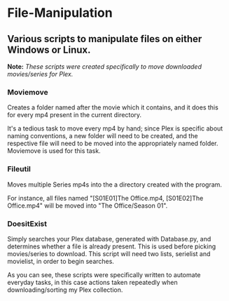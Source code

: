 # File-Manipulation

## Various scripts to manipulate files on either Windows or Linux.

**Note:** *These scripts were created specifically to move downloaded movies/series for Plex.*

### Moviemove

Creates a folder named after the movie which it contains, and it does this for every mp4 present in the current directory.

It's a tedious task to move every mp4 by hand; since Plex is specific about naming conventions, a new folder will need to be created, 
and the respective file will need to be moved into the appropriately named folder. Moviemove is used for this task.

### Fileutil

Moves multiple Series mp4s into the a directory created with the program. 

For instance, all files named "[S01E01]The Office.mp4, [S01E02]The Office.mp4" will be moved into "The Office/Season 01". 

### DoesitExist

Simply searches your Plex database, generated with Database.py, and determines whether a file is already present. This is used before picking movies/series to download.
This script will need two lists, serielist and movielist, in order to begin searches.

As you can see, these scripts were specifically written to automate everyday tasks, in this case actions taken repeatedly when downloading/sorting my Plex collection.
